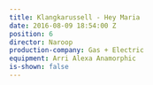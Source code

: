 ```yaml
---
title: Klangkarussell - Hey Maria
date: 2016-08-09 18:54:00 Z
position: 6
director: Naroop
production-company: Gas + Electric
equipment: Arri Alexa Anamorphic
is-shown: false
---
```


